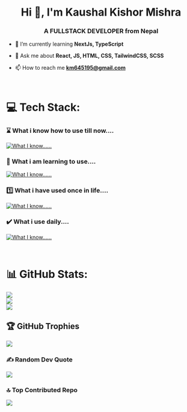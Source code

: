 <h1 align="center">Hi 👋, I'm Kaushal Kishor Mishra</h1>
<h3 align="center">A FULLSTACK DEVELOPER from Nepal</h3>

- 🌱 I’m currently learning **NextJs, TypeScript**

- 💬 Ask me about **React, JS, HTML, CSS, TailwindCSS, SCSS**

- 📫 How to reach me **km645195@gmail.com**

<br/>

# 💻 Tech Stack:
### ⌛ What i know how to use till now....
[![What I know......](https://skillicons.dev/icons?i=js,html,css,figma,materialui,mongodb,react,python,sequelize,tailwind,postgres,ts,prisma,express,postman,vite,sass)](https://skillicons.dev)

### 📑 What i am learning to use....
[![What I know......](https://skillicons.dev/icons?i=nextjs,supabase,firebase,blender,threejs,redis,neovim,vim,bash,linux,arch,tensorflow)](https://skillicons.dev)

### 1️⃣ What i have used once in life....
[![What I know......](https://skillicons.dev/icons?i=ae,anaconda,django,flutter,laravel,ps,unity,unreal,wordpress,vue,xd,webflow)](https://skillicons.dev)

### ✔️ What i use daily....
[![What I know......](https://skillicons.dev/icons?i=windows,vscode,react,js,ts,css,tailwind,html,nextjs,vite,figma,postman,regex,bash,nodejs,notion,powershell,prisma,postgres,sequelize)](https://skillicons.dev)

<br/>

# 📊 GitHub Stats:
![](https://github-readme-stats.vercel.app/api?username=KaushalKishorMishra&theme=dark&hide_border=false&include_all_commits=true&count_private=true)<br/>
![](https://github-readme-streak-stats.herokuapp.com/?user=KaushalKishorMishra&theme=dark&hide_border=false)<br/>
![](https://github-readme-stats.vercel.app/api/top-langs/?username=KaushalKishorMishra&theme=dark&hide_border=false&include_all_commits=true&count_private=true&layout=compact)

## 🏆 GitHub Trophies
![](https://github-profile-trophy.vercel.app/?username=KaushalKishorMishra&theme=radical&no-frame=false&no-bg=false&margin-w=4)
### ✍️ Random Dev Quote
![](https://quotes-github-readme.vercel.app/api?type=horizontal&theme=dark)

### 🔝 Top Contributed Repo
![](https://github-contributor-stats.vercel.app/api?username=KaushalKishorMishra&limit=5&theme=dark&combine_all_yearly_contributions=true)

<!-- Proudly created with GPRM ( https://gprm.itsvg.in ) -->

